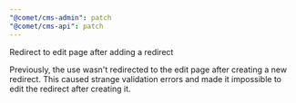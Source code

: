 ```yaml
---
"@comet/cms-admin": patch
"@comet/cms-api": patch
---
```


Redirect to edit page after adding a redirect

Previously, the use wasn't redirected to the edit page after creating a new redirect.
This caused strange validation errors and made it impossible to edit the redirect after creating it.
